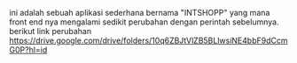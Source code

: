 ini adalah sebuah aplikasi sederhana bernama "INTSHOPP" yang mana front end nya mengalami sedikit perubahan dengan perintah sebelumnya.
berikut link perubahan
https://drive.google.com/drive/folders/10q6ZBJtVlZB5BLlwsiNE4bbF9dCcmG0P?hl=id
